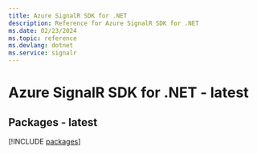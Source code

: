 ```yaml
---
title: Azure SignalR SDK for .NET
description: Reference for Azure SignalR SDK for .NET
ms.date: 02/23/2024
ms.topic: reference
ms.devlang: dotnet
ms.service: signalr
---
```

# Azure SignalR SDK for .NET - latest
## Packages - latest
[!INCLUDE [packages](signalr-index.md)]